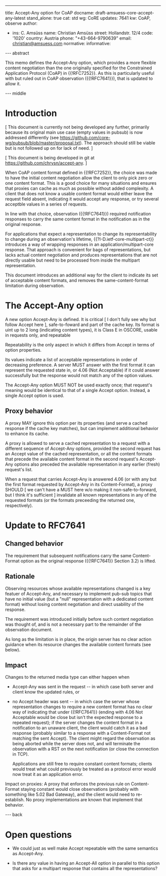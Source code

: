 ---
title: Accept-Any option for CoAP
docname: draft-amsuess-core-accept-any-latest
stand_alone: true
cat: std
wg: CoRE
updates: 7641
kw: CoAP, observe
author:
- ins: C. Amsüss
  name: Christian Amsüss
  street: Hollandstr. 12/4
  code: '1020'
  country: Austria
  phone: "+43-664-9790639"
  email: christian@amsuess.com
normative:
informative:

--- abstract

This memo defines the Accept-Any option,
which provides a more flexible content negotiation than the one originally specified
for the Constrained Application Protocol (CoAP) in {{!RFC7252}}.
As this is particularly useful with but ruled out in CoAP observation ({{!RFC7641}}),
that is updated to allow it.

--- middle

# Introduction

\[ This document is currently not being developed any further,
primarily because its original main use case (empty values in pubsub)
is now addressed differently (see https://github.com/core-wg/pubsub/blob/master/proposal.txt).
The approach should still be viable
but is not followed up on for lack of need. \]


\[ This document is being developed in git at <https://github.com/chrysn/accept-any>. \]

When CoAP content format defined in {{!RFC7252}},
the choice was made to have the initial content negotiation allow the client to only pick zero or one content format.
This is a good choice for many situations
and ensures that proxies can cache as much as possible without added complexity.
A client that does not know a usable content format would either leave the request field absent,
indicating it would accept any response,
or try several acceptble values in a series of requests.

In line with that choice,
observation ({{!RFC7641}}) required notification responses
to carry the same content format in the notification as in the original response.

For applications that expect a representation to change its representability to change during an observation's lifetime,
{{?I-D.ietf-core-multipart-ct}} introduces a way of wrapping responses in an application/multipart-core response.
That approach is convenient for bags of representations,
but lacks actual content negotiation
and produces representations that are not directly usable
but need to be processed from inside the multipart representation.

This document introduces an additional way for the client to indicate its set of acceptable content formats,
and removes the same-content-format limitation during observation.


The Accept-Any option
========================

A new option Accept-Any is defined. It is critical \[ I don't fully see
why but follow Accept here \], safe-to-foward and part of the cache key.
Its format is uint up to 2 long (indicating content types), it is Class
E in OSCORE, usable in requests only, and repeatable

Repeatability is the only aspect in which it differs from Accept in
terms of option properties.

Its values indicate a list of acceptable representations in order of
decreasing preference. A server MUST answer with the first format it can
represent the requested state in, or 4.06 (Not Acceptable) if it could
answer successfully but the response would not match any of the option
values.

The Accept-Any option MUST NOT be used exactly once;
that request's meaning would be identical to that of a single Accept option.
Instead, a single Accept option is used.

Proxy behavior
--------------

A proxy MAY ignore this option per its properties
(and serve a cached response if the cache key matches),
but can implement additional behavior to enhance its cache.

A proxy is allowed to serve a cached representation to a request with a different
sequence of Accept-Any options, provided the second request has an
Accept value of the cached representation, or all the content formats
that precede the available content format in the second request's
Accept-Any options also preceded the available representation in any
earlier (fresh) request's list.

When a request that carries Accept-Any is answered 4.06 (or with any
but the first format requested by Accept-Any in its Content-Format), a proxy SHOULD \[ we
can't have a MUST here w/o making it non-safe-to-forward, but I think
it's sufficient \] invalidate all known representations in any of the
requested formats (or the formats preceeding the returned one,
respectively).


Update to RFC7641
=================

Changed behavior
----------------

The requirement that subsequent notifications carry the same
Content-Format option as the original response ({{!RFC7641}} Section 3.2) is lifted.

Rationale
---------

Observing resources whose available representations changed is a key featuer of Accept-Any,
and necessary to implement pub-sub topics that have no initial value
(but a "null" representation with a dedicated content format)
without losing content negotiation and direct usability of the response.

The requirement was introduced initially before such content negotiation was thought of,
and is not a necessary part to the remainder of the observation document.

As long as the limitation is in place,
the origin server has no clear action guidance
when its resource changes the available content formats
(see below).

Impact
------

Changes to the returned media type can either happen when

* Accept-Any was sent in the request -- in which case both server and
  client know the updated rules, or
* no Accept header was sent -- in which case the server whose
  representation changes to require a new content format has no clear
  way of indicating that under {{!RFC7641}} (ending with 4.06 Not Acceptable
  would be close but isn't the expected response to a repeated request);
  if the server changes the content format in a notification to an
  unaware client, the client would catch it as a bad response (probably
  similar to a response with a Content-Format not matching the sent
  Accept). The client might regard the observation as being aborted while the
  server does not, and will terminate the observation with a RST on the
  next notification (or close the connection in TCP).

  Applications are still free to require constant content formats;
  clients would treat what could previously be treated as a protocol error
  would now treat it as an application error.

Impact on proxies: A proxy that enforces the previous rule on
Content-Format staying constant would close observations (probably with
something like 5.02 Bad Gateway), and the client would need to
re-establish. No proxy implementations are known that implement that
behavior.

--- back

# Open questions

* We could just as well make Accept repeatable with the same semantics as Accept-Any.

* Is there any value in having an Accept-All option in parallel to this option
  that asks for a multipart response that contains all the representations?
